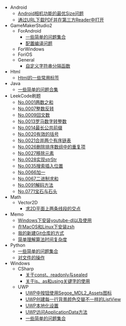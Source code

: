 - Android
	- [Android相机功能的最优Size问题](Android\Android相机功能的最优Size问题.md)
	- [通过URL下载PDF并在第三方Reader中打开](Android\通过URL下载PDF并在第三方Reader中打开.md)
- GameMakerStudio2
	- ForAndroid
		- [一些简单的问题集合](GameMakerStudio2\ForAndroid\一些简单的问题集合.md)
		- [配置编译问题](GameMakerStudio2\ForAndroid\配置编译问题.md)
	- ForWindows
	- ForiOS
	- General
		- [自定义字符串分隔函数](GameMakerStudio2\General\自定义字符串分隔函数.md)
- Html
	- [Html的一些常用标签](Html\Html的一些常用标签.md)
- Java
	- [一些简单的问题合集](Java\一些简单的问题合集.md)
- LeekCode刷题
	- [No.0001两数之和](LeekCode刷题\No.0001两数之和.md)
	- [No.0007整数反转](LeekCode刷题\No.0007整数反转.md)
	- [No.0009回文数](LeekCode刷题\No.0009回文数.md)
	- [No.0013罗马数字转整数](LeekCode刷题\No.0013罗马数字转整数.md)
	- [No.0014最长公共前缀](LeekCode刷题\No.0014最长公共前缀.md)
	- [No.0020有效的括号](LeekCode刷题\No.0020有效的括号.md)
	- [No.0021合并两个有序链表](LeekCode刷题\No.0021合并两个有序链表.md)
	- [No.0026删除排序数组中的重复项](LeekCode刷题\No.0026删除排序数组中的重复项.md)
	- [No.0027移除元素](LeekCode刷题\No.0027移除元素.md)
	- [No.0028实现strStr](LeekCode刷题\No.0028实现strStr.md)
	- [No.0035搜索插入位置](LeekCode刷题\No.0035搜索插入位置.md)
	- [No.0066加一](LeekCode刷题\No.0066加一.md)
	- [No.0067二进制求和](LeekCode刷题\No.0067二进制求和.md)
	- [No.0091解码方法](LeekCode刷题\No.0091解码方法.md)
	- [No.0771宝石与石头](LeekCode刷题\No.0771宝石与石头.md)
- Math
	- Vector2D
		- [求2D平面上两条线段的交点](Math\Vector2D\求2D平面上两条线段的交点.md)
- Memo
	- [Windows下安装youtube-dl以及使用](Memo\Windows下安装youtube-dl以及使用.md)
	- [在MacOS和Linux下安装zsh](Memo\在MacOS和Linux下安装zsh.md)
	- [我的新建Git仓库的方式](Memo\我的新建Git仓库的方式.md)
	- [简单理解算法时间复杂度](Memo\简单理解算法时间复杂度.md)
- Python
	- [一些简单的问题集合](Python\一些简单的问题集合.md)
	- [对文件的操作](Python\对文件的操作.md)
- Windows
	- CSharp
		- [关于const、readonly与sealed](Windows\CSharp\关于const、readonly与sealed.md)
		- [关于is、as和using关键字的使用](Windows\CSharp\关于is、as和using关键字的使用.md)
	- UWP
		- [UWP中按钮使用Segoe_MDL2_Assets图标](Windows\UWP\UWP中按钮使用Segoe_MDL2_Assets图标.md)
		- [UWP创建每一行背景颜色交替不一样的ListView](Windows\UWP\UWP创建每一行背景颜色交替不一样的ListView.md)
		- [UWP本地化设置](Windows\UWP\UWP本地化设置.md)
		- [UWP访问ApplicationData方法](Windows\UWP\UWP访问ApplicationData方法.md)
		- [一些简单的问题集合](Windows\UWP\一些简单的问题集合.md)
